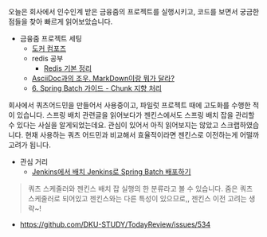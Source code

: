 오늘은 회사에서 인수인계 받은 금융줌의 프로젝트를 실행시키고, 코드를 보면서 궁금한 점들을 찾아 빠르게 읽어보았습니다.
- 금융줌 프로젝트 세팅
    - [도커 컴포즈](https://nirsa.tistory.com/81)
    - redis 공부
        - [Redis 기본 정리](https://brunch.co.kr/@jehovah/20)
    - [AsciiDoc과의 조우. MarkDown이랑 뭐가 달라?](https://junho85.pe.kr/1542)
    - [6. Spring Batch 가이드 - Chunk 지향 처리](https://jojoldu.tistory.com/331)

회사에서 쿼츠어드민을 만들어서 사용중이고, 파일럿 프로젝트 때에 고도화를 수행한 적이 있습니다. 스프링 배치 관련글을 읽어보다가 젠킨스에서도 스프링 배치 잡을 관리할 수 있다는 사실을 알게되었는데요. 관심이 있어서 아직 읽어보지는 않았고 스크랩하였습니다. 현재 사용하는 쿼츠 어드민과 비교해서 효율적이라면 젠킨스로 이전하는게 어떨까 고려가 됩니다.
- 관심 거리
    - [Jenkins에서 배치 Jenkins로 Spring Batch 배포하기](https://jojoldu.tistory.com/313)
> 쿼츠 스케줄러와 젠킨스 배치 잡 실행의 한 분류라고 볼 수 있습니다. 줌은 쿼츠 스케줄러로 되어있고 젠킨스와는 다른 특성이 있으므로,, 젠킨스 이전 고려는 생략~!
- https://github.com/DKU-STUDY/TodayReview/issues/534
